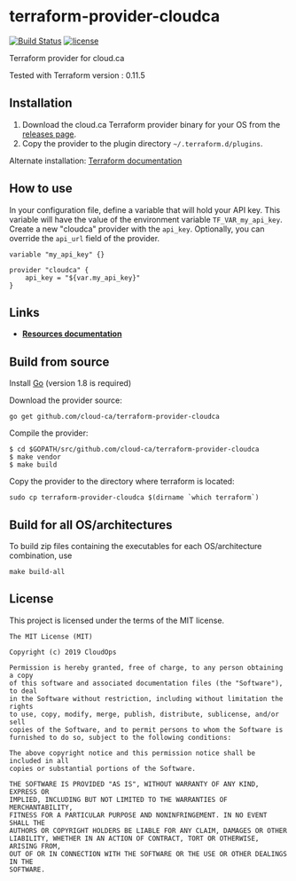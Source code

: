 # terraform-provider-cloudca

[![Build Status](https://circleci.com/gh/cloud-ca/terraform-provider-cloudca.svg?style=svg)](https://circleci.com/gh/cloud-ca/terraform-provider-cloudca)
[![license](https://img.shields.io/github/license/cloud-ca/terraform-provider-cloudca.svg)](https://github.com/cloud-ca/terraform-provider-cloudca/blob/master/LICENSE)

Terraform provider for cloud.ca

Tested with Terraform version : 0.11.5

## Installation

1. Download the cloud.ca Terraform provider binary for your OS from the [releases page](https://github.com/cloud-ca/terraform-provider-cloudca/releases).
2. Copy the provider to the plugin directory `~/.terraform.d/plugins`.

Alternate installation: [Terraform documentation](https://www.terraform.io/docs/plugins/basics.html)

## How to use

In your configuration file, define a variable that will hold your API key. This variable will have the value of the environment variable `TF_VAR_my_api_key`. Create a new "cloudca" provider with the `api_key`. Optionally, you can override the `api_url` field of the provider.

```hcl
variable "my_api_key" {}

provider "cloudca" {
    api_key = "${var.my_api_key}"
}
```

## Links

- [**Resources documentation**](https://github.com/cloud-ca/terraform-provider-cloudca/tree/master/doc)

## Build from source

Install [Go](https://golang.org/doc/install) (version 1.8 is required)

Download the provider source:

```Shell
go get github.com/cloud-ca/terraform-provider-cloudca
```

Compile the provider:

```Shell
$ cd $GOPATH/src/github.com/cloud-ca/terraform-provider-cloudca
$ make vendor
$ make build
```

Copy the provider to the directory where terraform is located:

```Shell
sudo cp terraform-provider-cloudca $(dirname `which terraform`)
```

## Build for all OS/architectures

To build zip files containing the executables for each OS/architecture combination, use

```Shell
make build-all
```

## License

This project is licensed under the terms of the MIT license.

```text
The MIT License (MIT)

Copyright (c) 2019 CloudOps

Permission is hereby granted, free of charge, to any person obtaining a copy
of this software and associated documentation files (the "Software"), to deal
in the Software without restriction, including without limitation the rights
to use, copy, modify, merge, publish, distribute, sublicense, and/or sell
copies of the Software, and to permit persons to whom the Software is
furnished to do so, subject to the following conditions:

The above copyright notice and this permission notice shall be included in all
copies or substantial portions of the Software.

THE SOFTWARE IS PROVIDED "AS IS", WITHOUT WARRANTY OF ANY KIND, EXPRESS OR
IMPLIED, INCLUDING BUT NOT LIMITED TO THE WARRANTIES OF MERCHANTABILITY,
FITNESS FOR A PARTICULAR PURPOSE AND NONINFRINGEMENT. IN NO EVENT SHALL THE
AUTHORS OR COPYRIGHT HOLDERS BE LIABLE FOR ANY CLAIM, DAMAGES OR OTHER
LIABILITY, WHETHER IN AN ACTION OF CONTRACT, TORT OR OTHERWISE, ARISING FROM,
OUT OF OR IN CONNECTION WITH THE SOFTWARE OR THE USE OR OTHER DEALINGS IN THE
SOFTWARE.
```
